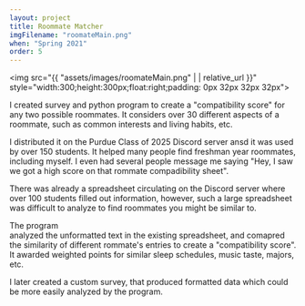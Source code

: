 ```yaml
---
layout: project
title: Roommate Matcher
imgFilename: "roomateMain.png"
when: "Spring 2021"
order: 5
---
```

<img src="{{ "assets/images/roomateMain.png" | | relative_url }}" style="width:300;height:300px;float:right;padding: 0px 32px 32px 32px">

I created survey and python program to create a "compatibility score" for any two possible roommates. It considers over 30 different aspects of a roommate, such as common interests and living habits, etc. 

I distributed it on the Purdue Class of 2025 Discord server ansd it was used by over 150 students. It helped many people find freshman year roommates, including myself. I even had several people message me saying "Hey, I saw we got a high score on that rommate compadibility sheet".

There was already a spreadsheet circulating on the Discord server where over 100 students filled out information, however, such a large spreadsheet was difficult to analyze  to find roommates you might be similar to.

<p><div href="https://github.com/matt-lewton9/PurdueRoomate-Matcher", class="link">The program</div> analyzed the unformatted text in the existing spreadsheet, and comapred the similarity of different rommate's entries to create a "compatibility score". It awarded weighted points for similar sleep schedules, music taste, majors, etc.</p>

I later created a custom survey, that produced formatted data which could be more easily analyzed by the program.